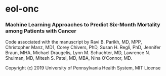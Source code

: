 # eol-onc
### Machine Learning Approaches to Predict Six-Month Mortality among Patients with Cancer

Code associated with the manuscript by Ravi B. Parikh, MD, MPP, Christopher Manz, MD1, Corey Chivers, PhD, Susan H. Regli, PhD, Jennifer Braun, MHA, Michael Draugelis, Lynn M. Schuchter, MD, Lawrence N. Shulman, MD, Mitesh S. Patel, MD, MBA, Nina O’Connor, MD.

Copyright (c) 2019 University of Pennsylvania Health System, MIT License